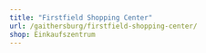 ```yaml
---
title: "Firstfield Shopping Center"
url: /gaithersburg/firstfield-shopping-center/
shop: Einkaufszentrum
---
```

